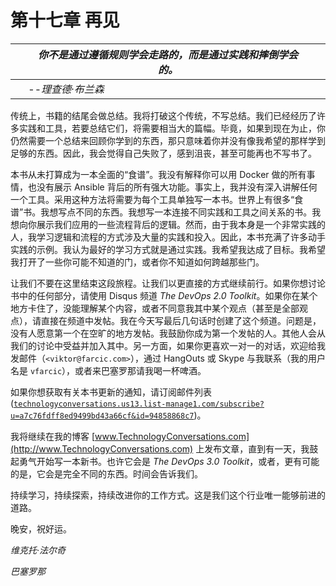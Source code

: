 # 第十七章 再见

|   | *你不是通过遵循规则学会走路的，而是通过实践和摔倒学会的。* |   |
| --- | --- | --- |
|   | --*理查德·布兰森* |

传统上，书籍的结尾会做总结。我将打破这个传统，不写总结。我们已经经历了许多实践和工具，若要总结它们，将需要相当大的篇幅。毕竟，如果到现在为止，你仍然需要一个总结来回顾你学到的东西，那只意味着你并没有像我希望的那样学到足够的东西。因此，我会觉得自己失败了，感到沮丧，甚至可能再也不写书了。

本书从未打算成为一本全面的“食谱”。我没有解释你可以用 Docker 做的所有事情，也没有展示 Ansible 背后的所有强大功能。事实上，我并没有深入讲解任何一个工具。采用这种方法将需要为每个工具单独写一本书。世界上有很多“食谱”书。我想写点不同的东西。我想写一本连接不同实践和工具之间关系的书。我想向你展示我们应用的一些流程背后的逻辑。然而，由于我本身是一个非常实践的人，我学习逻辑和流程的方式涉及大量的实践和投入。因此，本书充满了许多动手实践的示例。我认为最好的学习方式就是通过实践。我希望我达成了目标。我希望我打开了一些你可能不知道的门，或者你不知道如何跨越那些门。

让我们不要在这里结束这段旅程。让我们以更直接的方式继续前行。如果你想讨论书中的任何部分，请使用 Disqus 频道 *The DevOps 2.0 Toolkit*。如果你在某个地方卡住了，没能理解某个内容，或者不同意我其中某个观点（甚至是全部观点），请直接在频道中发帖。我在今天写最后几句话时创建了这个频道。问题是，没有人愿意第一个在空旷的地方发帖。我鼓励你成为第一个发帖的人。其他人会从我们的讨论中受益并加入其中。另一方面，如果你更喜欢一对一的对话，欢迎给我发邮件（`<viktor@farcic.com>`），通过 HangOuts 或 Skype 与我联系（我的用户名是 `vfarcic`），或者来巴塞罗那请我喝一杯啤酒。

如果你想获取有关本书更新的通知，请订阅邮件列表 ([`technologyconversations.us13.list-manage1.com/subscribe?u=a7c76fdff8ed9499bd43a66cf&id=94858868c7`](http://technologyconversations.us13.list-manage1.com/subscribe?u=a7c76fdff8ed9499bd43a66cf&id=94858868c7))。

我将继续在我的博客 [www.TechnologyConversations.com](http://www.TechnologyConversations.com) 上发布文章，直到有一天，我鼓起勇气开始写一本新书。也许它会是 *The DevOps 3.0 Toolkit*，或者，更有可能的是，它会是完全不同的东西。时间会告诉我们。

持续学习，持续探索，持续改进你的工作方式。这是我们这个行业唯一能够前进的道路。

晚安，祝好运。

*维克托·法尔奇*

*巴塞罗那*
